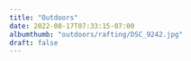 ```yaml
---
title: "Outdoors"
date: 2022-08-17T07:33:15-07:00
albumthumb: "outdoors/rafting/DSC_9242.jpg"
draft: false
---
```


